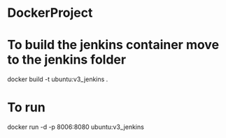 # DockerProject

# To build the jenkins container move to the jenkins folder
docker build -t ubuntu:v3_jenkins .

# To run
docker run -d -p 8006:8080 ubuntu:v3_jenkins

